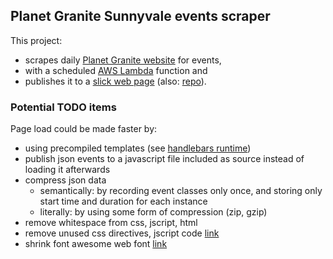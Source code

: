 ## Planet Granite Sunnyvale events scraper

This project:
* scrapes daily [Planet Granite website](https://planetgranite.com/sv/) for events,
* with a scheduled [AWS Lambda](https://aws.amazon.com/lambda/) function and
* publishes it to a [slick web page](https://planetgranite.github.io/) (also: [repo](https://github.com/planetgranite/planetgranite.github.io/)).

### Potential TODO items

Page load could be made faster by:

* using precompiled templates (see [handlebars runtime](https://cdnjs.cloudflare.com/ajax/libs/handlebars.js/4.4.2/handlebars.runtime.min.js))
* publish json events to a javascript file included as source instead of loading it afterwards
* compress json data
    * semantically: by recording event classes only once, and storing only start time and duration for each instance
    * literally: by using some form of compression (zip, gzip)
* remove whitespace from css, jscript, html
* remove unused css directives, jscript code [link](https://codeburst.io/capturing-unused-application-code-2b7594a9fe06)
* shrink font awesome web font [link](https://blog.webjeda.com/optimize-fontawesome/)
